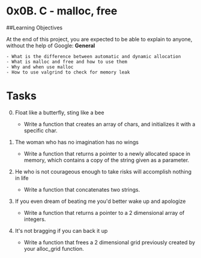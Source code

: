 # 0x0B. C - malloc, free
##Learning Objectives

At the end of this project, you are expected to be able to explain to anyone, without the help of Google:
**General**

    - What is the difference between automatic and dynamic allocation
    - What is malloc and free and how to use them
    - Why and when use malloc
    - How to use valgrind to check for memory leak
# Tasks
0. Float like a butterfly, sting like a bee 
	- Write a function that creates an array of chars, and initializes it with a specific char.

1. The woman who has no imagination has no wings
	- Write a function that returns a pointer to a newly allocated space in memory, which contains a copy of the string given as a parameter.

2. He who is not courageous enough to take risks will accomplish nothing in life 
	- Write a function that concatenates two strings.

3. If you even dream of beating me you'd better wake up and apologize
	- Write a function that returns a pointer to a 2 dimensional array of integers.

4. It's not bragging if you can back it up 
	- Write a function that frees a 2 dimensional grid previously created by your alloc_grid function.
